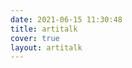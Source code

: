 ```yaml
---
date: 2021-06-15 11:30:48
title: artitalk
cover: true
layout: artitalk
---
```



<script type="text/javascript" src="https://unpkg.com/artitalk"></script>
<div id="artitalk_main"></div>
<script>
  new Artitalk({
    appId: 'xxxx',
    appKey: 'xxx'
  })
</script>
